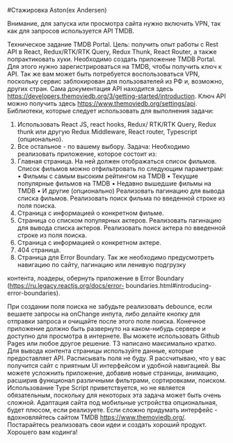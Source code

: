   #Стажировка Aston(ex Andersen)

  Внимание, для запуска или просмотра сайта нужно включить VPN, так как для запросов используется API TMDB.

Техническое задание TMDB Portal.
Цель: получить опыт работы с Rest API в React, Redux/RTK/RTK Query, Redux Thunk, React Router, а
также попрактиковать хуки.
Необходимо создать приложение TMDB Portal. Для этого нужно зарегистрироваться на TMDB,
чтобы получить ключ к API. Так же вам может быть потребуется воспользоваться VPN, поскольку
сервис заблокирован для пользователей из РФ и, возможно, других стран. Сама документация API
находится здесь https://developers.themoviedb.org/3/getting-started/introduction.
Ключ API можно получить здесь https://www.themoviedb.org/settings/api.
Библиотеки, которые следует использовать для выполнения задачи:
1) Использовать React JS, react hooks, Redux/ RTK/RTK Query, Redux thunk или другую Redux
Middleware, React router, Typescript (опционально).
2) Все остальное - по вашему выбору.
Задача:
Необходимо реализовать приложение, которое состоит из:
1) Главная страница.
На ней должен отображаться список фильмов. Список фильмов можно отфильтровать по
следующим параметрам:
• Фильмы с самым высоким рейтингом на TMDB
• Текущие популярные фильмов на TMDB
• Недавно вышедшие фильмы на TMDB
• И другие (опционально)
Реализовать пагинацию для вывода списка фильмов.
Реализовать поиск фильма по введенной строке из поля поиска.
2) Страница с информацией о конкретном фильме.
3) Страница со списком популярных актеров.
Реализовать пагинацию для вывода списка актеров.
Реализовать поиск актера по введенной строке из поля поиска.
4) Страница с информацией о конкретном актере.
5) 404 страница.
6) Страница для Error Boundary.
Так же необходимо предусмотреть навигацию по сайту, пагинацию или ленивую подгрузку

контента, лоадеры, обернуть приложение в Error Boundary (https://ru.legacy.reactjs.org/docs/error-
boundaries.html#introducing-error-boundaries).

При создании поля поиска не забудьте реализовать debounce, если вешаете запросы на onChange
инпута, либо делайте кнопку для отправки запроса и очищайте после этого поле поиска.
Конечное приложение должно быть развернуто на каком-нибудь сервере и доступно для
просмотра в интернете. Вы можете использовать Github Pages или любое другое решение.
ТЗ написано максимально кратко. Для вывода контента страницы используйте данные, которые
предоставляет API. Расписывать поля не буду. Я рассчитываю, что у вас получится сайт с приятным
UI интерфейсом и удобной навигацией. Вы можете усложнить приложение, добавив новые
страницы, анимацию, расширив функционал различными фильтрами, сортировками, поиском.
Использование Type Script приветствуется, но не является обязательным, поскольку для
некоторых эта задача может быть очень сложной. Адаптация сайта под мобильные устройства
опциональная, будет плюсом, если реализуете.
Если сложно придумать интерфейс - вдохновляйтесь сайтом TMDB https://www.themoviedb.org/.
Постарайтесь реализовать свои идеи и создать хороший продукт. Хорошего вам кодинга!